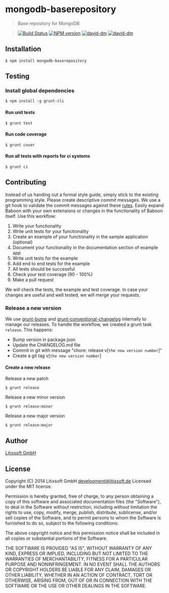 # mongodb-baserepository
> Base repository for MongoDB

> [![Build Status](https://secure.travis-ci.org/litixsoft/mongodb-baserepository.svg?branch=master)](https://travis-ci.org/litixsoft/mongodb-baserepository)
[![NPM version](https://badge.fury.io/js/mongodb-baserepository.svg)](http://badge.fury.io/js/mongodb-baserepository)
[![david-dm](https://david-dm.org/litixsoft/mongodb-baserepository.svg?theme=shields.io)](https://david-dm.org/litixsoft/mongodb-baserepository/)
[![david-dm](https://david-dm.org/litixsoft/mongodb-baserepository/dev-status.svg?theme=shields.io)](https://david-dm.org/litixsoft/mongodb-baserepository#info=devDependencies&view=table)

## Installation 
    $ npm install mongodb-baserepository

## Testing
### Install global dependencies

    $ npm install -g grunt-cli 

#### Run unit tests

    $ grunt test

#### Run code coverage

    $ grunt cover

#### Run all tests with reports for ci systems

    $ grunt ci

## Contributing
Instead of us handing out a formal style guide, simply stick to the existing programming style. Please create descriptive commit messages.
We use a git hook to validate the commit messages against these [rules](https://docs.google.com/document/d/1QrDFcIiPjSLDn3EL15IJygNPiHORgU1_OOAqWjiDU5Y/edit#heading=h.uyo6cb12dt6w).
Easily expand Baboon with your own extensions or changes in the functionality of Baboon itself. Use this workflow:

1. Write your functionality
2. Write unit tests for your functionality
3. Create an example of your functionality in the sample application (optional)
4. Document your functionality in the documentation section of example app
5. Write unit tests for the example
6. Add end to end tests for the example
7. All tests should be successful
8. Check your test coverage (90 - 100%)
9. Make a pull request

We will check the tests, the example and test coverage. In case your changes are useful and well tested, we will merge your requests.

### Release a new version
We use [grunt-bump](https://github.com/vojtajina/grunt-bump) and [grunt-conventional-changelog](https://github.com/btford/grunt-conventional-changelog) internally to manage our releases.
To handle the workflow, we created a grunt task `release`. This happens:

* Bump version in package.json
* Update the CHANGELOG.md file
* Commit in git with message "chore: release v[`the new version number`]"
* Create a git tag v[`the new version number`]

#### Create a new release
Release a new patch

    $ grunt release

Release a new minor version

    $ grunt release:minor

Release a new major version

    $ grunt release:major

## Author
[Litixsoft GmbH](www.litixsoft.de)

## License
Copyright (C) 2014 Litixsoft GmbH <development@litixsoft.de>
Licensed under the MIT license.

Permission is hereby granted, free of charge, to any person obtaining a copy
of this software and associated documentation files (the "Software"), to deal
in the Software without restriction, including without limitation the rights
to use, copy, modify, merge, publish, distribute, sublicense, and/or sell
copies of the Software, and to permit persons to whom the Software is
furnished to do so, subject to the following conditions:

The above copyright notice and this permission notice shall be included in
all copies or substantial portions of the Software.

THE SOFTWARE IS PROVIDED "AS IS", WITHOUT WARRANTY OF ANY KIND, EXPRESS OR
IMPLIED, INCLUDING BUT NOT LIMITED TO THE WARRANTIES OF MERCHANTABILITY,
FITNESS FOR A PARTICULAR PURPOSE AND NONINFRINGEMENT. IN NO EVENT SHALL THE
AUTHORS OR COPYRIGHT HOLDERS BE LIABLE FOR ANY CLAIM, DAMAGES OR OTHER
LIABILITY, WHETHER IN AN ACTION OF CONTRACT, TORT OR OTHERWISE, ARISING FROM,
OUT OF OR IN CONNECTION WITH THE SOFTWARE OR THE USE OR OTHER DEALINGS IN
THE SOFTWARE.
